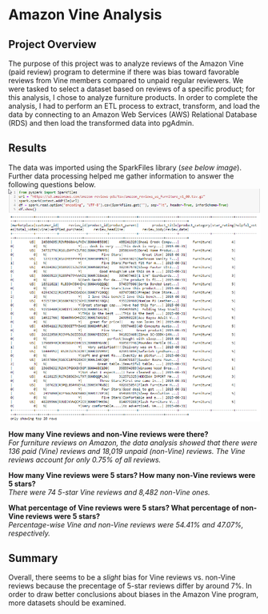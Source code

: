 # Amazon Vine Analysis

## Project Overview
The purpose of this project was to analyze reviews of the Amazon Vine (paid review) program to determine if there was bias toward favorable reviews from Vine members compared to unpaid regular reviewers. We were tasked to select a dataset based on reviews of a specific product; for this analysis, I chose to analyze furniture products. In order to complete the analysis, I had to perform an ETL process to extract, transform, and load the data by connecting to an Amazon Web Services (AWS) Relational Database (RDS) and then load the transformed data into pgAdmin.<br/>

## Results
The data was imported using the SparkFiles library (*see below image*). Further data processing helped me gather information to answer the following questions below.
![Imported Amazon Furniture Review Data](Resources/data.png)<br/>

**How many Vine reviews and non-Vine reviews were there?**</br>
*For furniture reviews on Amazon, the data analysis showed that there were 136 paid (Vine) reviews and 18,019 unpaid (non-Vine) reviews. The Vine reviews account for only 0.75% of all reviews.*

**How many Vine reviews were 5 stars? How many non-Vine reviews were 5 stars?**</br>
*There were 74 5-star Vine reviews and 8,482 non-Vine ones.*

**What percentage of Vine reviews were 5 stars? What percentage of non-Vine reviews were 5 stars?**</br>
*Percentage-wise Vine and non-Vine reviews were 54.41% and 47.07%, respectively.*

## Summary
Overall, there seems to be a *slight* bias for Vine reviews vs. non-Vine reviews because the precentage of 5-star reviews differ by around 7%. In order to draw better conclusions about biases in the Amazon Vine program, more datasets should be examined.
